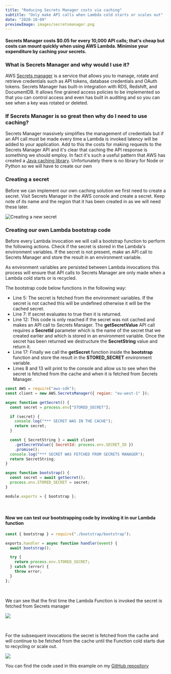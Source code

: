 ```yaml
---
title: "Reducing Secrets Manager costs via caching"
subtitle: "Only make API calls when Lambda cold starts or scales out"
date: "2020-10-09"
previewImage: images/secretsmanager.png
---
```


#### Secrets Manager costs $0.05 for every 10,000 API calls; that's cheap but costs can mount quickly when using AWS Lambda. Minimise your expenditure by caching your secrets.

&NewLine;

### What is Secrets Manager and why would I use it?

AWS [Secrets manager](https://aws.amazon.com/secrets-manager/) is a service that allows you to manage, rotate and retrieve credentials such as API tokens, database credentials and OAuth tokens. Secrets Manager has built-in integration with RDS, Redshift, and DocumentDB. It allows fine grained access policies to be implemented so that you can control access and even has built in auditing and so you can see when a key was rotated or deleted.

### If Secrets Manager is so great then why do I need to use caching?

Secrets Manager massively simplifies the management of credentials but if an API call must be made every time a Lambda is invoked latency will be added to your application. Add to this the costs for making requests to the Secrets Manager API and it's clear that caching the API response is something we should employ. In fact it's such a useful pattern that AWS has created a
[Java caching library](https://aws.amazon.com/blogs/security/use-aws-secrets-manager-client-side-caching-libraries-to-improve-the-availability-and-latency-of-using-your-secrets/). Unfortunately there is no library for Node or Python so we will have to create our own

### Creating a secret

Before we can implement our own caching solution we first need to create a secret. Visit Secrets Manager in the AWS console and create a secret. Keep note of its name and the region that it has been created in as we will need these later.

![Creating a new secret](/images/secrets/createsecret.png)

### Creating our own Lambda bootstrap code

Before every Lambda invocation we will call a bootstrap function to perform the following actions.
Check if the secret is stored in the Lambda's environment variables.
If the secret is not present, make an API call to Secrets Manager and store the result in an environment variable.

As environment variables are persisted between Lambda invocations this process will ensure that API calls to Secrets Manager are only made when a Lambda cold starts or is recycled.

The bootstrap code below functions in the following way:

- Line 5: The secret is fetched from the environment variables. If the secret is not cached this will be undefined otherwise it will be the cached secret.
- Line 7: If secret evaluates to true then it is returned.
- Line 12: This code is only reached if the secret was not cached and makes an API call to Secrets Manager. The **getSecretValue** API call requires a **SecretId** parameter which is the name of the secret that we created earlier and which is stored in an environment variable. Once the secret has been returned we destructure the **SecretString** value and return it.
- Line 17: Finally we call the **getSecret** function inside the **bootstrap** function and store the result in the **STORED_SECRET** environment variable.
- Lines 8 and 13 will print to the console and allow us to see when the secret is fetched from the cache and when it is fetched from Secrets Manager.

```javascript
const AWS = require("aws-sdk");
const client = new AWS.SecretsManager({ region: "eu-west-1" });

async function getSecret() {
  const secret = process.env["STORED_SECRET"];

  if (secret) {
    console.log("*** SECRET WAS IN THE CACHE");
    return secret;
  }

  const { SecretString } = await client
    .getSecretValue({ SecretId: process.env.SECRET_ID })
    .promise();
  console.log("*** SECRET WAS FETCHED FROM SECRETS MANAGER");
  return SecretString;
}

async function bootstrap() {
  const secret = await getSecret();
  process.env.STORED_SECRET = secret;
}

module.exports = { bootstrap };
```

<br>

#### Now we can test our bootstrapping code by invoking it in our Lambda function

```javascript
const { bootstrap } = require("./bootstrap/bootstrap");

exports.handler = async function handler(event) {
  await bootstrap();

  try {
    return process.env.STORED_SECRET;
  } catch (error) {
    throw error;
  }
};
```

<br>

We can see that the first time the Lambda Function is invoked the secret is fetched from Secrets manager

![](/images/secrets/secretfetch1.png)

<br>

For the subsequent invocations the secret is fetched from the cache and will continue to be fetched from the cache until the Function cold starts due to recycling or scale out.

![](/images/secrets/secretfetch2.png)

You can find the code used in this example on my [GitHub repository](https://github.com/LucasAmos/AWS/tree/master/SecretsManager)
